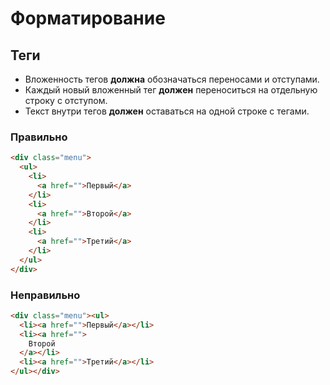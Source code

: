 # Форматирование

## Теги

- Вложенность тегов **должна** обозначаться переносами и отступами.
- Каждый новый вложенный тег **должен** переноситься на отдельную строку с отступом.
- Текст внутри тегов **должен** оставаться на одной строке с тегами.

### Правильно

```html
<div class="menu">
  <ul>
    <li>
      <a href="">Первый</a>
    </li>
    <li>
      <a href="">Второй</a>
    </li>
    <li>
      <a href="">Третий</a>
    </li>
  </ul>
</div>
```

### Неправильно

```html
<div class="menu"><ul>
  <li><a href="">Первый</a></li>
  <li><a href="">
    Второй
  </a></li>
  <li><a href="">Третий</a></li>
</ul></div>
```

